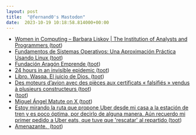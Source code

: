 ```yaml
---
layout: post
title:  "@fernand0's Mastodon"
date:  2023-10-19 10:18:58.814000+00:00
---
```

*  [Women in Computing – Barbara Liskov \| The Institution of Analysts and Programmers ](https://www.iap.org.uk/main/women-in-computing-barbara-liskov) ([toot](https://mastodon.social/@fernand0/111261170978848043))
*  [Fundamentos de Sistemas Operativos: Una Aproximación Práctica Usando Linux ](https://honecomp.github.io/librossoo.htm) ([toot](https://mastodon.social/@fernand0/111260870812471304))
*  [
        Fundación Aragón Emprende     ](https://aragonemprende.com/sea/actividad/hola-sea2023) ([toot](https://mastodon.social/@fernand0/111260697836432544))
*  [24 hours in an invisible epidemic ](https://pudding.cool/2023/09/invisible-epidemic) ([toot](https://mastodon.social/@fernand0/111260592142197688))
*  [Libro. Wasqa. El juicio de Dios. ](https://fotografiasenmovimiento.wordpress.com/2023/10/04/libro-wasqa-el-juicio-de-dios) ([toot](https://mastodon.social/@fernand0/111260586268307765))
*  [Des moteurs d’avion avec des pièces aux certificats « falsifiés » vendus à plusieurs constructeurs ](https://www.leparisien.fr/economie/des-moteurs-davion-avec-des-pieces-aux-certificats-falsifies-vendus-a-plusieurs-constructeurs-04-09-2023-QDO3TFGL4BEZJNRYY5UWASA3XQ.ph) ([toot](https://mastodon.social/@fernand0/111260112431972544))
*  [ ](https://mastodon.social/@macosas) ([toot](https://mastodon.social/@fernand0/111260063790014254))
*  [Miguel Ángel Matute on X ](https://twitter.com/MatuteDuarte/status/170986469922169279) ([toot](https://mastodon.social/@fernand0/111257412283254364))
*  [Estoy mirando la ruta que propone Uber desde mi casa a la estación de tren y es poco óptima, por decirlo de alguna manera. Aún recuerdo mi primer pedido a Uber eats, que tuve que &#39;rescatar&#39; al repartido ](https://mastodon.social/@fernand0/111257365896706594) ([toot](https://mastodon.social/@fernand0/111257365896706594))
*  [Amenazante.  ](https://avecesunafoto.wordpress.com/2023/10/18/amenazante) ([toot](https://mastodon.social/@fernand0/111257229793565335))
